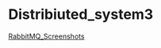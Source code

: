 # Distribiuted_system3
[RabbitMQ_Screenshots](https://drive.google.com/file/d/1fViUOjII6ooxcjiyC0PVUZvsC11ZIyfl/view?usp=drive_link)
